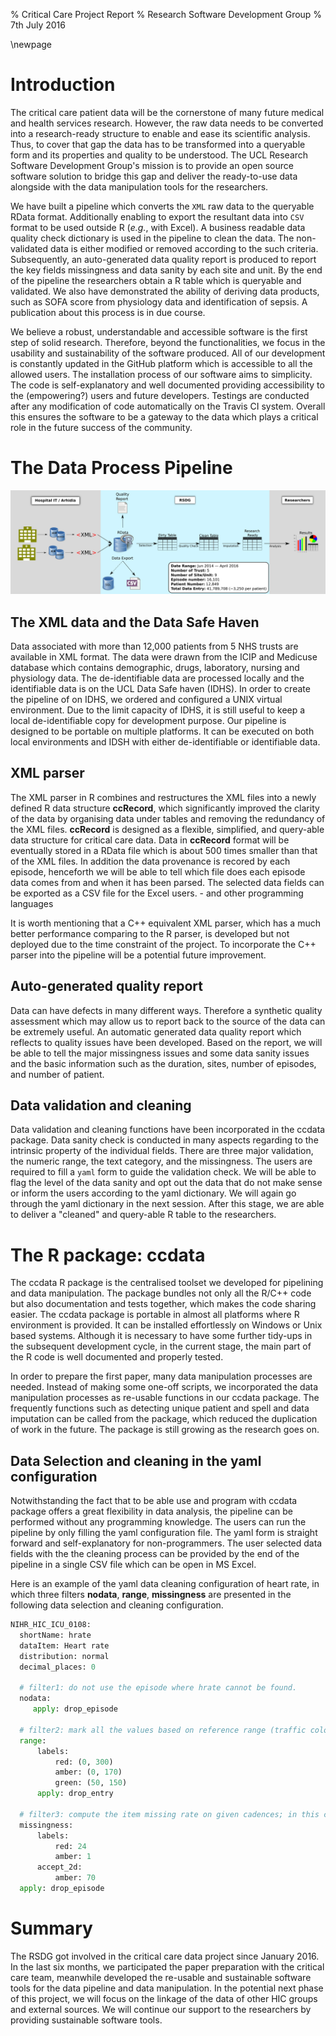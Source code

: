 % Critical Care Project Report
% Research Software Development Group
% 7th July 2016

\newpage
# Introduction
The critical care patient data will be the cornerstone of many future medical
and health services research. However, the raw data needs to be converted into
a research-ready structure to enable and ease its scientific analysis.
Thus, to cover that gap the data has to be transformed into a queryable form
and its properties and quality to be understood. 
The UCL Research Software Development Group's mission 
is to provide an open source software solution to
bridge this gap and deliver the ready-to-use data alongside with the data
manipulation tools for the researchers. 

We have built a pipeline which converts the `XML` raw data to the queryable RData format.
Additionally enabling to export the resultant data into `CSV` format to
be used outside R (_e.g._, with Excel). 
A business readable data quality check dictionary is used in the pipeline to 
clean the data. The non-validated data is
either modified or removed according to the such criteria. Subsequently, an
auto-generated data quality report is produced to report the key fields
missingness and data sanity by each site and unit. By the end of the pipeline the
researchers obtain a R table which is queryable and
validated. We also have demonstrated the ability of deriving data products, such as
SOFA score from physiology data and identification of sepsis. A publication 
about this process is in due course.

We believe a robust, understandable and accessible software is
the first step of solid research. Therefore, beyond the functionalities, 
we focus in the usability and sustainability of
the software produced. All of our development is constantly updated in the
GitHub platform which is accessible to all the allowed users.  The installation process of
our software aims to simplicity. The code is self-explanatory and well
documented providing accessibility to the  (empowering?) users and future
developers. Testings are conducted after any modification of code automatically
on the Travis CI system. Overall this ensures the software to be a gateway to the data which
plays a critical role in the future success of the community.

# The Data Process Pipeline
![The Data Process Pipeline](pipeline.png)

## The XML data and the Data Safe Haven
Data associated with more than 12,000 patients from 5 NHS trusts are available
in XML format. The data were drawn from the ICIP and Medicuse database which
contains demographic, drugs, laboratory, nursing and physiology data. The
de-identifiable data are processed locally and the identifiable data is on the
UCL Data Safe haven (IDHS).  In order to create the pipeline of on IDHS, we
ordered and configured a UNIX virtual environment. Due to the limit capacity of
IDHS, it is still useful to keep a local de-identifiable copy for development
purpose. Our pipeline is designed to be portable on multiple platforms. It can be
executed on both local environments and IDSH with either de-identifiable or
identifiable data. 
## XML parser

The XML parser in R combines and restructures the XML files into a newly defined R
data structure __ccRecord__, which significantly improved the clarity of the
data by organising data under tables and removing the redundancy of the XML
files.  __ccRecord__ is designed as a flexible, simplified, and query-able data
structure for critical care data. Data in __ccRecord__ format will be eventually
stored in a RData file which is about 500 times smaller than that of the XML
files.  In addition the data provenance is recored by each episode, henceforth
we will be able to tell which file does each episode data comes from and when
it has been parsed. The selected data fields can be exported as a CSV file for
the Excel users. - and other programming languages

It is worth mentioning that a C++ equivalent XML parser, which has a much better
performance comparing to the R parser, is developed but not deployed due
to the time constraint of the project. To incorporate the C++ parser into the
pipeline will be a potential future improvement. 

## Auto-generated quality report
Data can have defects in many different ways. Therefore a synthetic quality
assessment which may allow us to report back to the source of the data can be
extremely useful. An automatic generated data quality report which reflects to
quality issues have been developed. Based on the report, we will be able to
tell the major missingness issues and some data sanity issues and the basic
information such as the duration, sites, number of episodes, and number of
patient.

## Data validation and cleaning
Data validation and cleaning functions have been incorporated in the ccdata
package. Data sanity check is conducted in many aspects regarding to the
intrinsic property of the individual fields. There are three major validation,
the numeric range, the text category, and the missingness. The users are
required to fill a `yaml` form to guide the validation check. We
will be able to flag the level of the data sanity and opt out the data that do
not make sense or inform the users according to the yaml dictionary. We will
again go through the yaml dictionary in the next session. After this stage, 
we are able to deliver a "cleaned" and query-able R table to the researchers.


# The R package: ccdata
The ccdata R package is the centralised toolset we developed for pipelining and data
manipulation. The package bundles not only all the R/C++ code but also
documentation and tests together, which makes the code sharing easier. The
ccdata package is portable in almost all platforms where R environment is
provided. It can be installed effortlessly on Windows or Unix based systems.
Although it is necessary to have some further tidy-ups in the subsequent
development cycle, in the current stage, the main part of the R code is well
documented and properly tested. 

In order to prepare the first paper, many data manipulation processes are
needed. Instead of making some one-off scripts, we incorporated the data
manipulation processes as re-usable functions in our ccdata package. The
frequently functions such as detecting unique patient and spell and data
imputation can be called from the package, which reduced the duplication of
work in the future. The package is still growing as the research goes on.  

## Data Selection and cleaning in the yaml configuration
Notwithstanding the fact that to be able use and program with ccdata package
offers a great flexibility in data analysis, the pipeline can be performed
without any programming knowledge. The users can run the pipeline by only
filling the yaml configuration file. The yaml form is straight forward and
self-explanatory for non-programmers. The user selected data fields with the
the cleaning process can be provided by the end of the pipeline in a single CSV
file which can be open in MS Excel. 

Here is an example of the yaml data cleaning configuration of heart
rate, in which three filters __nodata__, __range__, __missingness__ are
presented in the following data selection and cleaning configuration. 

```Python
NIHR_HIC_ICU_0108:
  shortName: hrate
  dataItem: Heart rate
  distribution: normal
  decimal_places: 0

  # filter1: do not use the episode where hrate cannot be found.
  nodata:     
     apply: drop_episode

  # filter2: mark all the values based on reference range (traffic colour) remove entries where the range check is not fullfilled.  
  range:  
      labels:
          red: (0, 300)
          amber: (0, 170) 
          green: (50, 150)
      apply: drop_entry

  # filter3: compute the item missing rate on given cadences; in this case, we compute the daily (red) and hourly (amber) missing rate, and only accpet episodes of which hourly missing rate (amber) is lower than 30%. 
  missingness: 
      labels:
          red: 24
          amber: 1
      accept_2d:
          amber: 70 
  apply: drop_episode 
```

# Summary

The RSDG got involved in the critical care data project since January 2016. In
the last six months, we participated the paper preparation with the critical
care team, meanwhile developed the re-usable and sustainable software tools for
the data pipeline and data manipulation. In the potential next phase of this
project, we will focus on the linkage of the data of other HIC groups and
external sources. We will continue our support to the researchers by providing
sustainable software tools. 
